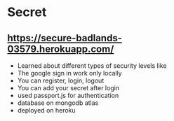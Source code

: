 # Secret

## https://secure-badlands-03579.herokuapp.com/
- Learned about different types of security levels like 
- The google sign in work only locally
- You can register, login, logout
- You can add your secret after login
- used passport.js for authentication
- database on mongodb atlas
- deployed on heroku
